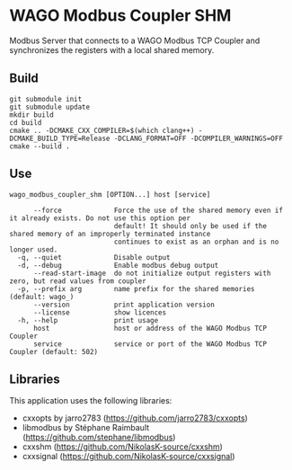 # WAGO Modbus Coupler SHM

Modbus Server that connects to a WAGO Modbus TCP Coupler and synchronizes the registers with a local shared memory.


## Build
```
git submodule init
git submodule update
mkdir build
cd build
cmake .. -DCMAKE_CXX_COMPILER=$(which clang++) -DCMAKE_BUILD_TYPE=Release -DCLANG_FORMAT=OFF -DCOMPILER_WARNINGS=OFF
cmake --build .
```

## Use
```
wago_modbus_coupler_shm [OPTION...] host [service]

      --force             Force the use of the shared memory even if it already exists. Do not use this option per 
                          default! It should only be used if the shared memory of an improperly terminated instance 
                          continues to exist as an orphan and is no longer used.
  -q, --quiet             Disable output
  -d, --debug             Enable modbus debug output
      --read-start-image  do not initialize output registers with zero, but read values from coupler
  -p, --prefix arg        name prefix for the shared memories (default: wago_)
      --version           print application version
      --license           show licences
  -h, --help              print usage
      host                host or address of the WAGO Modbus TCP Coupler
      service             service or port of the WAGO Modbus TCP Coupler (default: 502)
```

## Libraries
This application uses the following libraries:
- cxxopts by jarro2783 (https://github.com/jarro2783/cxxopts)
- libmodbus by Stéphane Raimbault (https://github.com/stephane/libmodbus)
- cxxshm (https://github.com/NikolasK-source/cxxshm)
- cxxsignal (https://github.com/NikolasK-source/cxxsignal)


